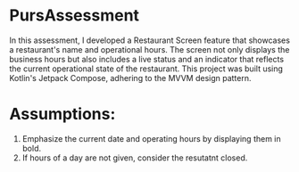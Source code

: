 # PursAssessment

In this assessment, I developed a Restaurant Screen feature that showcases a restaurant's name and operational hours. The screen not only displays the business hours but also includes a live status and an indicator that reflects the current operational state of the restaurant. This project was built using Kotlin's Jetpack Compose, adhering to the MVVM design pattern.

# Assumptions:

1. Emphasize the current date and operating hours by displaying them in bold.
2. If hours of a day are  not given, consider the resutatnt closed.
